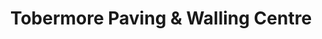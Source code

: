 ---
title: "Tobermore Paving & Walling Centre"
url: /bandon/tobermore-paving-and-walling-centre/
shop: doityourself
---